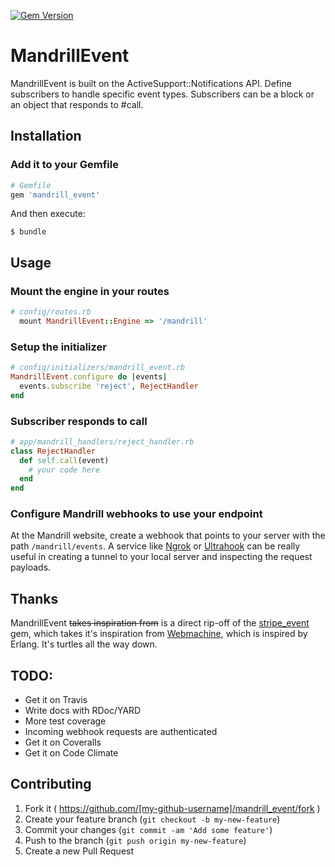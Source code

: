 [![Gem Version](https://badge.fury.io/rb/mandrill_event.svg)](http://badge.fury.io/rb/mandrill_event)

# MandrillEvent

MandrillEvent is built on the ActiveSupport::Notifications API. Define subscribers to handle specific event types. Subscribers can be a block or an object that responds to #call.


## Installation

### Add it to your Gemfile

```ruby
# Gemfile
gem 'mandrill_event'
```

And then execute:

    $ bundle

## Usage

### Mount the engine in your routes

```ruby
# config/routes.rb
  mount MandrillEvent::Engine => '/mandrill'
```

### Setup the initializer

```ruby
# config/initializers/mandrill_event.rb
MandrillEvent.configure do |events|
  events.subscribe 'reject', RejectHandler
end
```

### Subscriber responds to call

```ruby
# app/mandrill_handlers/reject_handler.rb
class RejectHandler
  def self.call(event)
    # your code here
  end
end
```

### Configure Mandrill webhooks to use your endpoint

At the Mandrill website, create a webhook that points to your server with the path `/mandrill/events`. A service like [Ngrok](https://ngrok.com/) or [Ultrahook](http://www.ultrahook.com/) can be really useful in creating a tunnel to your local server and inspecting the request payloads.


## Thanks

MandrillEvent ~~takes inspiration from~~ is a direct rip-off of the [stripe_event](https://github.com/integrallis/stripe_event) gem, which takes it's inspiration from [Webmachine](https://github.com/seancribbs/webmachine-ruby/blob/6edaecea1ceab7c2c54fc5e83446317524f6bb8b/lib/webmachine/events.rb), which is inspired by Erlang. It's turtles all the way down.


## TODO:

* Get it on Travis
* Write docs with RDoc/YARD
* More test coverage
* Incoming webhook requests are authenticated
* Get it on Coveralls
* Get it on Code Climate


## Contributing

1. Fork it ( https://github.com/[my-github-username]/mandrill_event/fork )
2. Create your feature branch (`git checkout -b my-new-feature`)
3. Commit your changes (`git commit -am 'Add some feature'`)
4. Push to the branch (`git push origin my-new-feature`)
5. Create a new Pull Request

